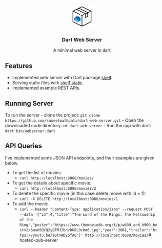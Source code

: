 <!-- PROJECT LOGO -->
<br />
<p align="center">
  <a href="https://github.com/sumeetmathpati/dart-web-server">
    <img src="./logo.png" alt="Logo" width="80" height="80">
  </a>

  <h3 align="center">Dart Web Server</h3>

  <p align="center">
    A minimal web server in dart
    <br />
  </p>
</p>

## Features

- Implemented web server with Dart package [shelf](https://pub.dev/packages/shelf).
- Serving static files with [shelf static](https://pub.dev/packages/shelf_static)
- Implemented example REST APIs.


## Running Server

To run the server
    - clone the project: `git clone https://github.com/sumeetmathpati/dart-web-server.git`
    - Open the downloaded code directory: `cd dart-web-server`
    - Run the app with dart: `dart bin/webserver.dart`

## API Queries

I've implemented some JSON API endpoints, and their examples are given below.

- To get the list of movies:
    - `curl http://localhost:8080/movies/`
- To get the details about specific movie:
    - `curl http://localhost:8080/movies/2`
- To delete the specific movie (in this case delete movie with id = 1):
    - `curl -X DELETE http://localhost:8080/movies/1`
- To add the movie:
    - `curl --header "Content-Type: application/json" --request POST  --data '{"id":4,"title":"The Lord of the Rings: The Fellowship of the Ring","poster":"https://www.themoviedb.org/t/p/w600_and_h900_bestv2/6oom5QYQ2yQTMJIbnvbkBL9cHo6.jpg","year":2001,"trailer":"https://youtu.be/aStYWD25fAQ"}' http://localhost:8080/movies/`# hosted-pub-server
